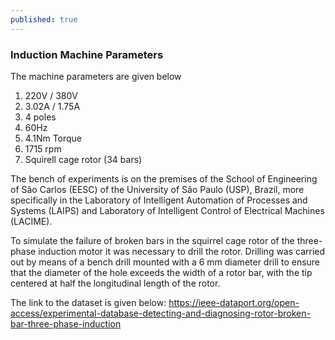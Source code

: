 ```yaml
---
published: true
---
```

### Induction Machine Parameters ###
The machine parameters are given below	
1. 220V / 380V	
2. 3.02A / 1.75A	
3. 4 poles	
4. 60Hz	
5. 4.1Nm Torque	
6. 1715 rpm	
7. Squirell cage rotor (34 bars)	

The bench of experiments is on the premises of the School of Engineering of São Carlos (EESC) of the University of São Paulo (USP), Brazil, more specifically in the Laboratory of Intelligent Automation of Processes and Systems (LAIPS) and Laboratory of Intelligent Control of Electrical Machines (LACIME).	

To simulate the failure of broken bars in the squirrel cage rotor of the three-phase induction motor it was necessary to drill the rotor. Drilling was carried out by means of a bench drill mounted with a 6 mm diameter drill to ensure that the diameter of the hole exceeds the width of a rotor bar, with the tip centered at half the longitudinal length of the rotor.	

The link to the dataset is given below:	
https://ieee-dataport.org/open-access/experimental-database-detecting-and-diagnosing-rotor-broken-bar-three-phase-induction
